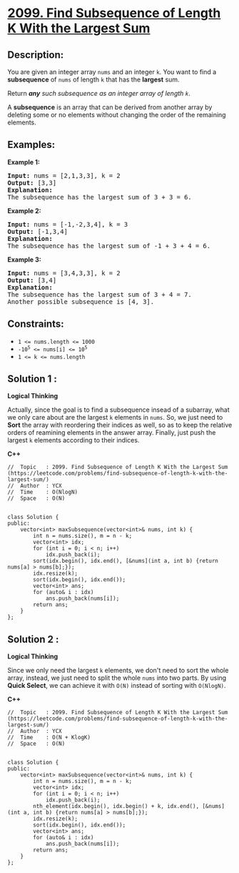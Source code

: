 # [2099. Find Subsequence of Length K With the Largest Sum](https://leetcode.com/problems/find-subsequence-of-length-k-with-the-largest-sum/)


## Description:

<p>You are given an integer array <code>nums</code> and an integer <code>k</code>. You want to find a <strong>subsequence</strong> of <code>nums</code> of length <code>k</code> that has the <strong>largest</strong> sum.</p>

<p>Return <em><strong>any</strong> such subsequence as an integer array of length <code>k</code></em>.</p>

<p>A <strong>subsequence</strong> is an array that can be derived from another array by deleting some or no elements without changing the order of the remaining elements.</p>


## Examples:

<strong>Example 1:</strong>
<pre>
<strong>Input:</strong> nums = [2,1,3,3], k = 2
<strong>Output:</strong> [3,3]
<strong>Explanation:</strong> 
The subsequence has the largest sum of 3 + 3 = 6.
</pre>

<strong>Example 2:</strong>
<pre>
<strong>Input:</strong> nums = [-1,-2,3,4], k = 3
<strong>Output:</strong> [-1,3,4]
<strong>Explanation:</strong> 
The subsequence has the largest sum of -1 + 3 + 4 = 6.
</pre>

<strong>Example 3:</strong>
<pre>
<strong>Input:</strong> nums = [3,4,3,3], k = 2
<strong>Output:</strong> [3,4]
<strong>Explanation:</strong> 
The subsequence has the largest sum of 3 + 4 = 7. 
Another possible subsequence is [4, 3].
</pre>


## Constraints:

<ul>
  <li><code>1 &lt;= nums.length &lt;= 1000</code></li>
  <li><code>-10<sup>5</sup> &lt;= nums[i] &lt;= 10<sup>5</sup></code></li>
  <li><code>1 &lt;= k &lt;= nums.length</code></li>
</ul>


## Solution 1 :

<strong>Logical Thinking</strong>
<p>Actually, since the goal is to find a subsequence insead of a subarray, what we only care about are the largest <code>k</code> elements in <code>nums</code>. So, we just need to <strong>Sort</strong> the array with reordering their indices as well, so as to keep the relative orders of reamining elements in the answer array. Finally, just push the largest <code>k</code> elements according to their indices.</p>


<strong>C++</strong>

```
//  Topic   : 2099. Find Subsequence of Length K With the Largest Sum (https://leetcode.com/problems/find-subsequence-of-length-k-with-the-largest-sum/)
//  Author  : YCX
//  Time    : O(NlogN)
//  Space   : O(N)


class Solution {
public:
    vector<int> maxSubsequence(vector<int>& nums, int k) {
        int n = nums.size(), m = n - k;
        vector<int> idx;
        for (int i = 0; i < n; i++)
            idx.push_back(i);
        sort(idx.begin(), idx.end(), [&nums](int a, int b) {return nums[a] > nums[b];});
        idx.resize(k);
        sort(idx.begin(), idx.end());
        vector<int> ans;
        for (auto& i : idx)
            ans.push_back(nums[i]);
        return ans;
    }
};
```


## Solution 2 :

<strong>Logical Thinking</strong>
<p>Since we only need the largest <code>k</code> elements, we don't need to sort the whole array, instead, we just need to split the whole <code>nums</code> into two parts. By using <strong>Quick Select</strong>, we can achieve it with <code>O(N)</code> instead of sorting with <code>O(NlogN)</code>.</p>


<strong>C++</strong>

```
//  Topic   : 2099. Find Subsequence of Length K With the Largest Sum (https://leetcode.com/problems/find-subsequence-of-length-k-with-the-largest-sum/)
//  Author  : YCX
//  Time    : O(N + KlogK)
//  Space   : O(N)


class Solution {
public:
    vector<int> maxSubsequence(vector<int>& nums, int k) {
        int n = nums.size(), m = n - k;
        vector<int> idx;
        for (int i = 0; i < n; i++)
            idx.push_back(i);
        nth_element(idx.begin(), idx.begin() + k, idx.end(), [&nums](int a, int b) {return nums[a] > nums[b];});
        idx.resize(k);
        sort(idx.begin(), idx.end());
        vector<int> ans;
        for (auto& i : idx)
            ans.push_back(nums[i]);
        return ans;
    }
};
```

